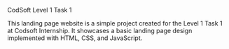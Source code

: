 CodSoft Level 1 Task 1

This landing page website is a simple project created for the Level 1 Task 1 at Codsoft Internship. It showcases a basic landing page design implemented with HTML, CSS, and JavaScript.
